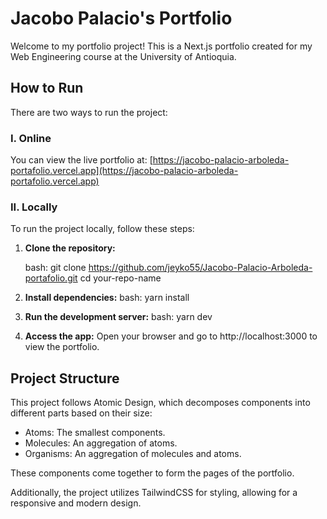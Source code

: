 # Jacobo Palacio's Portfolio

Welcome to my portfolio project! This is a Next.js portfolio created for my Web Engineering course at the University of Antioquia.

## How to Run

There are two ways to run the project:

### I. Online

You can view the live portfolio at: [https://jacobo-palacio-arboleda-portafolio.vercel.app](https://jacobo-palacio-arboleda-portafolio.vercel.app)

### II. Locally

To run the project locally, follow these steps:

1. **Clone the repository:**

   bash:
   git clone https://github.com/jeyko55/Jacobo-Palacio-Arboleda-portafolio.git
   cd your-repo-name


2. **Install dependencies:**
    bash:
    yarn install
3. **Run the development server:**
    bash:
    yarn dev
4. **Access the app:**
    Open your browser and go to http://localhost:3000 to view the portfolio.

## Project Structure
This project follows Atomic Design, which decomposes components into different parts based on their size:

- Atoms: The smallest components.
- Molecules: An aggregation of atoms.
- Organisms: An aggregation of molecules and atoms.

These components come together to form the pages of the portfolio.

Additionally, the project utilizes TailwindCSS for styling, allowing for a responsive and modern design.